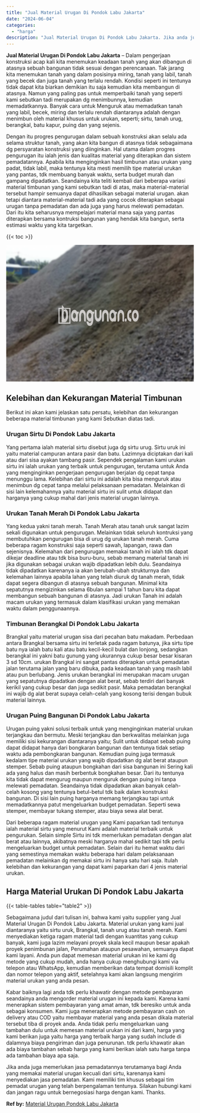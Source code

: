 ```yaml
---
title: "Jual Material Urugan Di Pondok Labu Jakarta"
date: "2024-06-04"
categories: 
  - "harga"
description: "Jual Material Urugan Di Pondok Labu Jakarta. Jika anda juga memerlukan jasa pemadatannya terutamanya bagi Anda yang memakai material urugan kecuali dari sirt..."
---
```


**Jual Material Urugan Di Pondok Labu Jakarta** – Dalam pengerjaan konstruksi acap kali kita menemukan keadaan tanah yang akan dibangun di atasnya sebuah bangunan tidak sesuai dengan perencanaan. Tak jarang kita menemukan tanah yang dalam posisinya miring, tanah yang labil, tanah yang becek dan juga tanah yang terlalu rendah. Kondisi seperti ini tentunya tidak dapat kita biarkan demikian itu saja kemudian kita membangun di atasnya. Namun yang paling pas untuk memperbaiki tanah yang seperti kami sebutkan tadi merupakan dg menimbunnya, kemudian memadatkannya. Banyak cara untuk Menguruk atau memadatkan tanah yang labil, becek, miring dan terlalu rendah diantaranya adalah dengan menimbun oleh material khusus untuk urukan, seperti; sirtu, tanah urug, berangkal, batu kapur, puing dan yang sejenis.

Dengan itu progres pengurugan dalam sebuah konstruksi akan selalu ada selama struktur tanah, yang akan kita bangun di atasnya tidak sebagaimana dg persyaratan konstruksi yang diinginkan. Hal utama dalam progres pengurugan itu ialah jenis dan kualitas material yang diterapkan dan sistem pemadatannya. Apabila kita menginginkan hasil timbunan atau urukan yang padat, tidak labil, maka tentunya kita mesti memilih tipe material urukan yang pantas, tdk membuang banyak waktu, serta budget murah dan gampang dipadatkan. Seandainya kita teliti kembali dari beberapa variasi material timbunan yang kami sebutkan tadi di atas, maka material-material tersebut hampir semuanya dapat dihasilkan sebagai material urugan. akan tetapi diantara material-material tadi ada yang cocok diterapkan sebagai urugan tanpa pemadatan dan ada juga yang harus melewati pemadatan. Dari itu kita seharusnya mempelajari material mana saja yang pantas diterapkan bersama kontruksi bangunan yang hendak kita bangun, serta estimasi waktu yang kita targetkan.

{{< toc >}}

![Jual Material Urugan Di Pondok Labu Jakarta](/images/jual-urugan-21.png)

## Kelebihan dan Kekurangan Material Timbunan

Berikut ini akan kami jelaskan satu persatu, kelebihan dan kekurangan beberapa material timbunan yang kami Sebutkan diatas tadi.

### Urugan Sirtu Di Pondok Labu Jakarta

Yang pertama ialah material sirtu disebut juga dg sirtu urug. Sirtu uruk ini yaitu material campuran antara pasir dan batu. Lazimnya diciptakan dari kali atau dari sisa ayakan tambang pasir. Sependek pengalaman kami urukan sirtu ini ialah urukan yang terbaik untuk pengurugan, terutama untuk Anda yang menginginkan pengerjaan pengurugan berjalan dg cepat tanpa menunggu lama. Kelebihan dari sirtu ini adalah kita bisa menguruk atau menimbun dg cepat tanpa melalui pelaksanaan pemadatan. Melainkan di sisi lain kelemahannya yaitu material sirtu ini sulit untuk didapat dan harganya yang cukup mahal dari jenis material urugan lainnya.

### Urukan Tanah Merah Di Pondok Labu Jakarta

Yang kedua yakni tanah merah. Tanah Merah atau tanah uruk sangat lazim sekali digunakan untuk pengurugan. Melainkan tidak seluruh kontruksi yang membutuhkan pengurugan bisa di urug dg urukan tanah merah. Cuma beberapa ragam konstruksi saja seperti sawah, lapangan, rawa dan sejenisnya. Kelemahan dari pengurugan memakai tanah ini ialah tdk dapat dikejar deadline atau tdk bisa buru-buru, sebab memang material tanah ini jika digunakan sebagai urukan wajib dipadatkan lebih dulu. Seandainya tidak dipadatkan karenanya ia akan berubah-ubah strukturnya dan kelemahan lainnya apabila lahan yang telah diuruk dg tanah merah, tidak dapat segera dibangun di atasnya sebuah bangunan. Minimal kita sepatutnya mengizinkan selama 6bulan sampai 1 tahun baru kita dapat membangun sebuah bangunan di atasnya. Jadi urukan Tanah ini adalah macam urukan yang termasuk dalam klasifikasi urukan yang memakan waktu dalam penggunaannya.

### Timbunan Berangkal Di Pondok Labu Jakarta

Brangkal yaitu material urugan sisa dari pecahan batu makadam. Perbedaan antara Brangkal bersama sirtu ini terletak pada ragam batunya, jika sirtu tipe batu nya ialah batu kali atau batu kecil-kecil bulat dan lonjong, sedangkan berangkal ini yakni batu gunung yang ukurannya cukup besar besar kisaran 3 sd 10cm. urukan Brangkal ini sangat pantas diterapkan untuk pemadatan jalan terutama jalan yang baru dibuka, pada keadaan tanah yang masih labil atau pun berlubang. Jenis urukan berangkal ini merupakan macam urugan yang sepatutnya dipadatkan dengan alat berat, sebab terdiri dari banyak kerikil yang cukup besar dan juga sedikit pasir. Maka pemadatan berangkal ini wajib dg alat berat supaya celah-celah yang kosong terisi dengan bubuk material lainnya.

### Urugan Puing Bangunan Di Pondok Labu Jakarta

Urugan puing yakni solusi terbaik untuk yang menginginkan material urukan terjangkau dan bermutu. Meski terjangkau dan berkwalitas melainkan juga memiliki sisi kekurangan diantaranya yaitu; Sulit untuk didapat sebab puing dapat didapat hanya dari bongkaran bangunan dan tentunya tidak setiap waktu ada pembongkaran bangunan. Kemudian puing juga termasuk kedalam tipe material urukan yang wajib dipadatkan dg alat berat ataupun stemper. Sebab puing ataupun bongkahan dari sisa bangunan ini Sering kali ada yang halus dan masih berbentuk bongkahan besar. Dari itu tentunya kita tidak dapat mengurug maupun menguruk dengan puing ini tanpa melewati pemadatan. Seandainya tidak dipadatkan akan banyak celah-celah kosong yang tentunya betul-betul tdk baik dalam konstruksi bangunan. Di sisi lain puing harganya memang terjangkau tapi untuk memadatkannya patut mengeluarkan budget pemadatan. Seperti sewa stemper, membayar tukang stemper, atau biaya sewa alat berat.

Dari beberapa ragam material urugan yang Kami paparkan tadi tentunya ialah material sirtu yang menurut Kami adalah material terbaik untuk pengurukan. Selain simple Sirtu ini tdk memerlukan pemadatan dengan alat berat atau lainnya, akibatnya meski harganya mahal sedikit tapi tdk perlu mengeluarkan budget untuk pemadatan. Selain dari itu hemat waktu dari yang semestinya memakan waktu beberapa hari dalam pelaksanaan pemadatan melainkan dg memakai sirtu ini hanya satu hari saja. Itulah kelebihan dan kekurangan yang dapat kami paparkan dari 4 jenis material urukan.

## Harga Material Urukan Di Pondok Labu Jakarta

{{< table-tables table="table2" >}}

Sebagaimana judul dari tulisan ini, bahwa kami yaitu supplier yang Jual Material Urugan Di Pondok Labu Jakarta. Material urukan yang kami jual diantaranya yaitu sirtu uruk, Brangkal, tanah urug atau tanah merah. Kami menyediakan ketiga ragam material tadi dengan kuantitas yang cukup banyak, kami juga lazim melayani proyek skala kecil maupun besar apakah proyek penimbunan jalan, Perumahan ataupun pesawahan, semuanya dapat kami layani. Anda pun dapat memesan material urukan ini ke kami dg metode yang cukup mudah, anda hanya cukup menghubungi kami via telepon atau WhatsApp, kemudian memberikan data tempat domisili komplit dan nomor telepon yang aktif, setelahnya kami akan langsung mengirim material urukan yang anda pesan.

Kabar baiknya lagi anda tdk perlu khawatir dengan metode pembayaran seandainya anda mengorder material urugan ini kepada kami. Karena kami menerapkan sistem pembayaran yang amat aman, tdk beresiko untuk anda sebagai konsumen. Kami juga menerapkan metode pembayaran cash on delivery atau COD yaitu membayar material yang anda pesan dikala material tersebut tiba di proyek anda. Anda tidak perlu mengeluarkan uang tambahan dulu untuk memesan material urukan ini dari kami, harga yang kami berikan juga yaitu harga yang terbaik harga yang sudah include di dalamnya biaya pengiriman dan juga penurunan. tdk perlu khawatir akan ada biaya tambahan sebab harga yang kami berikan ialah satu harga tanpa ada tambahan biaya apa saja.

Jika anda juga memerlukan jasa pemadatannya terutamanya bagi Anda yang memakai material urugan kecuali dari sirtu, karenanya kami menyediakan jasa pemadatan. Kami memiliki tim khusus sebagai tim pemadat urugan yang telah berpengalaman tentunya. Silakan hubungi kami dan jangan ragu untuk bernegosiasi harga dengan kami. Thanks.

**Ref by:** [Material Urugan Pondok Labu Jakarta](https://id.wikipedia.org/wiki/Material)
